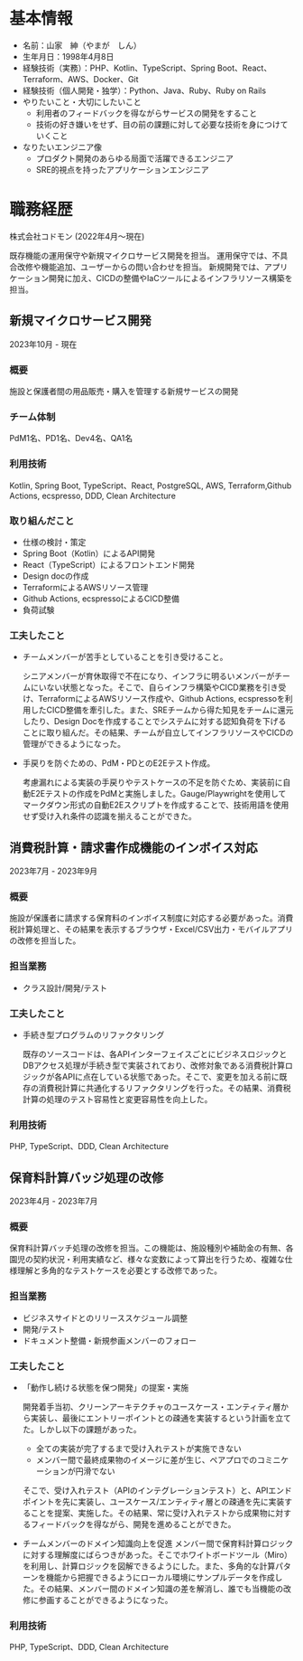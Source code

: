 # 基本情報

* 名前：山家　紳（やまが　しん）
* 生年月日：1998年4月8日
* 経験技術（実務）：PHP、Kotlin、TypeScript、Spring Boot、React、Terraform、AWS、Docker、Git
* 経験技術（個人開発・独学）：Python、Java、Ruby、Ruby on Rails
* やりたいこと・大切にしたいこと
    * 利用者のフィードバックを得ながらサービスの開発をすること
    * 技術の好き嫌いをせず、目の前の課題に対して必要な技術を身につけていくこと
* なりたいエンジニア像 
    * プロダクト開発のあらゆる局面で活躍できるエンジニア
    * SRE的視点を持ったアプリケーションエンジニア

# 職務経歴

株式会社コドモン (2022年4月〜現在)

既存機能の運用保守や新規マイクロサービス開発を担当。
運用保守では、不具合改修や機能追加、ユーザーからの問い合わせを担当。
新規開発では、アプリケーション開発に加え、CICDの整備やIaCツールによるインフラリソース構築を担当。

## 新規マイクロサービス開発
2023年10月 - 現在

### 概要

施設と保護者間の用品販売・購入を管理する新規サービスの開発

### チーム体制
PdM1名、PD1名、Dev4名、QA1名

### 利用技術
Kotlin, Spring Boot, TypeScript、React, PostgreSQL, AWS, Terraform,Github Actions, ecspresso, DDD, Clean Architecture

### 取り組んだこと
* 仕様の検討・策定
* Spring Boot（Kotlin）によるAPI開発
* React（TypeScript）によるフロントエンド開発
* Design docの作成
* TerraformによるAWSリソース管理
* Github Actions, ecspressoによるCICD整備
* 負荷試験

### 工夫したこと
* チームメンバーが苦手としていることを引き受けること。

    シニアメンバーが育休取得で不在になり、インフラに明るいメンバーがチームにいない状態となった。そこで、自らインフラ構築やCICD業務を引き受け、TerraformによるAWSリソース作成や、Github Actions, ecspressoを利用したCICD整備を牽引した。また、SREチームから得た知見をチームに還元したり、Design Docを作成することでシステムに対する認知負荷を下げることに取り組んだ。その結果、チームが自立してインフラリソースやCICDの管理ができるようになった。

* 手戻りを防ぐための、PdM・PDとのE2Eテスト作成。

    考慮漏れによる実装の手戻りやテストケースの不足を防ぐため、実装前に自動E2Eテストの作成をPdMと実施しました。Gauge/Playwrightを使用してマークダウン形式の自動E2Eスクリプトを作成することで、技術用語を使用せず受け入れ条件の認識を揃えることができた。

## 消費税計算・請求書作成機能のインボイス対応
2023年7月 - 2023年9月

### 概要
施設が保護者に請求する保育料のインボイス制度に対応する必要があった。消費税計算処理と、その結果を表示するブラウザ・Excel/CSV出力・モバイルアプリの改修を担当した。

### 担当業務
- クラス設計/開発/テスト

### 工夫したこと
* 手続き型プログラムのリファクタリング

    既存のソースコードは、各APIインターフェイスごとにビジネスロジックとDBアクセス処理が手続き型で実装されており、改修対象である消費税計算ロジックが各APIに点在している状態であった。そこで、変更を加える前に既存の消費税計算に共通化するリファクタリングを行った。その結果、消費税計算の処理のテスト容易性と変更容易性を向上した。

### 利用技術
PHP, TypeScript、DDD, Clean Architecture

## 保育料計算バッジ処理の改修
2023年4月 - 2023年7月

### 概要
保育料計算バッチ処理の改修を担当。この機能は、施設種別や補助金の有無、各園児の契約状況・利用実績など、様々な変数によって算出を行うため、複雑な仕様理解と多角的なテストケースを必要とする改修であった。

### 担当業務
* ビジネスサイドとのリリーススケジュール調整
* 開発/テスト
* ドキュメント整備・新規参画メンバーのフォロー

### 工夫したこと
* 「動作し続ける状態を保つ開発」の提案・実施
    
    開発着手当初、クリーンアーキテクチャのユースケース・エンティティ層から実装し、最後にエントリーポイントとの疎通を実装するという計画を立てた。しかし以下の課題があった。
    
    * 全ての実装が完了するまで受け入れテストが実施できない
    * メンバー間で最終成果物のイメージに差が生じ、ペアプロでのコミニケーションが円滑でない
    
    そこで、受け入れテスト（APIのインテグレーションテスト）と、APIエンドポイントを先に実装し、ユースケース/エンティティ層との疎通を先に実装することを提案、実施した。その結果、常に受け入れテストから成果物に対するフィードバックを得ながら、開発を進めることができた。

* チームメンバーのドメイン知識向上を促進
    メンバー間で保育料計算ロジックに対する理解度にばらつきがあった。そこでホワイトボードツール（Miro）を利用し、計算ロジックを図解できるようにした。また、多角的な計算パターンを機能から把握できるようにローカル環境にサンプルデータを作成した。その結果、メンバー間のドメイン知識の差を解消し、誰でも当機能の改修に参画することができるようになった。

### 利用技術
PHP, TypeScript、DDD, Clean Architecture
